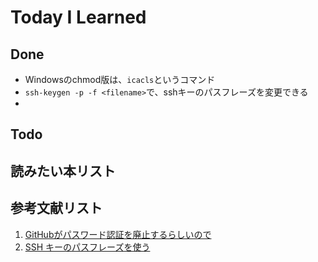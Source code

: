 # Today I Learned

## Done
- Windowsのchmod版は、`icacls`というコマンド
- `ssh-keygen -p -f <filename>`で、sshキーのパスフレーズを変更できる
- 

## Todo

## 読みたい本リスト

## 参考文献リスト
1. [GitHubがパスワード認証を廃止するらしいので](https://qiita.com/shiro01/items/e886aa1e4beb404f9038)
2. [SSH キーのパスフレーズを使う](https://docs.github.com/ja/authentication/connecting-to-github-with-ssh/working-with-ssh-key-passphrases)